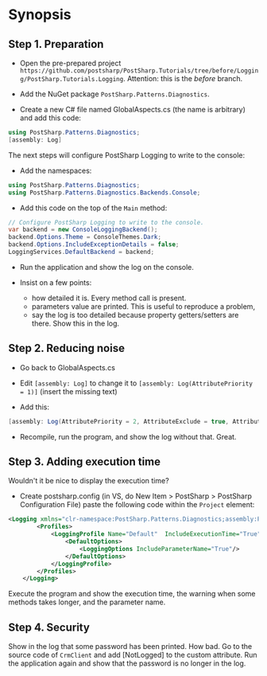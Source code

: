 # Synopsis

## Step 1. Preparation

* Open the pre-prepared project `https://github.com/postsharp/PostSharp.Tutorials/tree/before/Logging/PostSharp.Tutorials.Logging`. Attention: this is the _before_ branch.

* Add the NuGet package `PostSharp.Patterns.Diagnostics`.

*  Create a new C# file named GlobalAspects.cs (the name is arbitrary) and add this code:

```cs
using PostSharp.Patterns.Diagnostics;
[assembly: Log]
```

The next steps will configure PostSharp Logging to write to the console:

* Add the namespaces:

```cs
using PostSharp.Patterns.Diagnostics;
using PostSharp.Patterns.Diagnostics.Backends.Console;
```

 * Add this code on the top of the `Main` method:

```cs
// Configure PostSharp Logging to write to the console.
var backend = new ConsoleLoggingBackend();
backend.Options.Theme = ConsoleThemes.Dark;
backend.Options.IncludeExceptionDetails = false;
LoggingServices.DefaultBackend = backend;
```

* Run the application and show the log on the console.

* Insist on a few points: 
   * how detailed it is. Every method call is present.
   * parameters value are printed. This is useful to reproduce a problem,
   * say the log is too detailed because property getters/setters are there. Show this in the log.

## Step 2. Reducing noise

* Go back to GlobalAspects.cs 

* Edit `[assembly: Log]` to change it to `[assembly: Log(AttributePriority = 1)]` (insert the missing text)

* Add this: 

```cs
[assembly: Log(AttributePriority = 2, AttributeExclude = true, AttributeTargetMembers = "regex:get_*|set_*")]
```

* Recompile, run the program, and show the log without that. Great.

## Step 3. Adding execution time

Wouldn't it be nice to display the execution time?  

* Create postsharp.config (in VS, do New Item > PostSharp > PostSharp Configuration File)  paste the following code within the `Project` element:

```xml
<Logging xmlns="clr-namespace:PostSharp.Patterns.Diagnostics;assembly:PostSharp.Patterns.Diagnostics">
		<Profiles>
			<LoggingProfile Name="Default"  IncludeExecutionTime="True" ExecutionTimeThreshold="200">
				<DefaultOptions>
					<LoggingOptions IncludeParameterName="True"/>
				</DefaultOptions>
			</LoggingProfile>
		</Profiles>
	</Logging>
```

Execute the program and show the execution time, the warning when some methods takes longer, and the parameter name.

## Step 4. Security

Show in the log that some password has been printed. How bad. Go to the source code of `CrmClient` and add [NotLogged] to the custom attribute. 
Run the application again and show that the password is no longer in the log.





